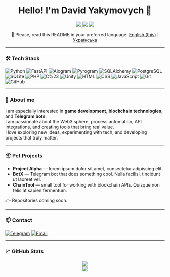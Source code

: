 <h1 align="center">Hello! I'm David Yakymovych 👋</h1>

<p align="center">
  <a href="https://t.me/dyakymov">
    <img src="https://img.shields.io/badge/Telegram-@dyakymov-2CA5E0?logo=telegram&logoColor=white" />
  </a>
  <img src="https://img.shields.io/badge/OS-Linux-%23007ACC?logo=linux&logoColor=white" />
  <img src="https://img.shields.io/badge/Editor-VSCode-007ACC?logo=visualstudiocode&logoColor=white" />
</p>

<p align="center">
  📌 Please, read this README in your preferred language:  
  <a href="README.md">English (this)</a> | <a href="README_uk.md">Українська</a>
</p>

---

### 🛠 Tech Stack

![Python](https://img.shields.io/badge/Python-3.10-blue?logo=python&logoColor=white)
![FastAPI](https://img.shields.io/badge/FastAPI-API-green?logo=fastapi)
![Aiogram](https://img.shields.io/badge/Aiogram-3.0-2CA5E0?logo=telegram)
![Pyrogram](https://img.shields.io/badge/Pyrogram-Fork-red?logo=telegram)
![SQLAlchemy](https://img.shields.io/badge/SQLAlchemy-ORM-646464?logo=sqlite)
![PostgreSQL](https://img.shields.io/badge/PostgreSQL-db-336791?logo=postgresql&logoColor=white)
![SQLite](https://img.shields.io/badge/SQLite-light-blue?logo=sqlite&logoColor=white)
![PHP](https://img.shields.io/badge/PHP-basic-777BB4?logo=php&logoColor=white)
![C%23](https://img.shields.io/badge/C%23-basic-68217A?logo=csharp&logoColor=white)
![Unity](https://img.shields.io/badge/Unity-game_dev-black?logo=unity&logoColor=white)
![HTML](https://img.shields.io/badge/HTML-5-E34F26?logo=html5&logoColor=white)
![CSS](https://img.shields.io/badge/CSS-3-1572B6?logo=css3&logoColor=white)
![JavaScript](https://img.shields.io/badge/JavaScript-ES6-F7DF1E?logo=javascript&logoColor=black)
![Git](https://img.shields.io/badge/Git-version%20control-F05032?logo=git&logoColor=white)
![GitHub](https://img.shields.io/badge/GitHub-profile-181717?logo=github)

---

### 🎯 About me

I am especially interested in **game development**, **blockchain technologies**, and **Telegram bots**.  
I am passionate about the Web3 sphere, process automation, API integrations, and creating tools that bring real value.  
I love exploring new ideas, experimenting with tech, and developing projects that truly matter.

---

### 📦 Pet Projects

- **Project Alpha** — lorem ipsum dolor sit amet, consectetur adipiscing elit.  
- **BotX** — Telegram bot that does something cool. Nulla facilisi, tincidunt ut laoreet vel.  
- **ChainTool** — small tool for working with blockchain APIs. Quisque non felis at sapien fermentum.

👉 Repositories coming soon.

---

### 📫 Contact

[![Telegram](https://img.shields.io/badge/@dyakymov-%2300acee.svg?logo=telegram&logoColor=white)](https://t.me/dyakymov)
[![Email](https://img.shields.io/badge/Email-davidyakymovych%40gmail.com-red?logo=gmail&logoColor=white)](mailto:davidyakymovych+github@gmail.com)

---

### 📈 GitHub Stats

<p align="center">
  <img src="https://github-readme-stats.vercel.app/api?username=dyakymov-it&show_icons=true&theme=tokyonight&hide=stars" />
  <br>
  <img src="https://github-readme-streak-stats.herokuapp.com?user=dyakymov-it&theme=tokyonight&hide_border=true" />
</p>
